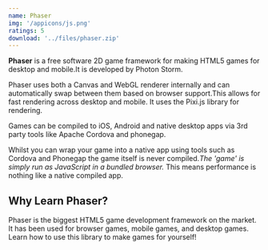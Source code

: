 ```yaml
---
name: Phaser
img: '/appicons/js.png'
ratings: 5
download: '../files/phaser.zip'
---
```


**Phaser** is a free software 2D game framework for making HTML5 games for desktop and mobile.It is developed by Photon Storm.

Phaser uses both a Canvas and WebGL renderer internally and can automatically swap between them based on browser support.This allows for fast rendering across desktop and mobile. It uses the Pixi.js library for rendering.

Games can be compiled to iOS, Android and native desktop apps via 3rd party tools like Apache Cordova and phonegap.

Whilst you can wrap your game into a native app using tools such as Cordova and Phonegap the game itself is never compiled._The 'game' is simply run as JavaScript in a bundled browser._ This means performance is nothing like a native compiled app.

## Why Learn Phaser?

Phaser is the biggest HTML5 game development framework on the market. It has been used for browser games, mobile games, and desktop games. Learn how to use this library to make games for yourself!
